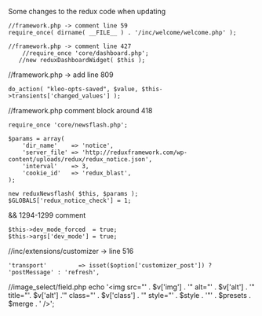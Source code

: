Some changes to the redux code when updating

```
//framework.php -> comment line 59
require_once( dirname( __FILE__ ) . '/inc/welcome/welcome.php' ); 
```

```
//framework.php -> comment line 427
    //require_once 'core/dashboard.php';
   //new reduxDashboardWidget( $this );
```

//framework.php -> add line 809
```
do_action( "kleo-opts-saved", $value, $this->transients['changed_values'] );
```

//framework.php
comment block around 418
```
require_once 'core/newsflash.php';

$params = array(
    'dir_name'    => 'notice',
    'server_file' => 'http://reduxframework.com/wp-content/uploads/redux/redux_notice.json',
    'interval'    => 3,
    'cookie_id'   => 'redux_blast',
);

new reduxNewsflash( $this, $params );
$GLOBALS['redux_notice_check'] = 1;
```

&& 1294-1299 comment
```
$this->dev_mode_forced  = true;
$this->args['dev_mode'] = true;
```

//inc/extensions/customizer -> line 516
```
'transport'         => isset($option['customizer_post']) ? 'postMessage' : 'refresh',
```

//image_select/field.php
echo '<img src="' . $v['img'] . '" alt="' . $v['alt'] . '" title="'. $v['alt'] .'" class="' . $v['class'] . '" style="' . $style . '"' . $presets . $merge . ' />';
```